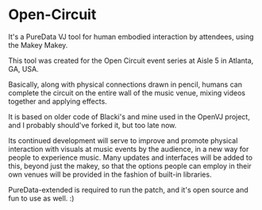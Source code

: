 # Open-Circuit
It's a PureData VJ tool for human embodied interaction by attendees, using the Makey Makey.

This tool was created for the Open Circuit event series at Aisle 5 in Atlanta, GA, USA. 

Basically, along with physical connections drawn in pencil, humans can complete the circuit on the entire wall of
the music venue, mixing videos together and applying effects. 

It is based on older code of Blacki's and mine used in the OpenVJ project, and I probably should've forked it, but too late now. 

Its continued development will serve to improve and promote physical interaction with visuals at music events by
the audience, in a new way for people to experience music. Many updates and interfaces will be added to this, beyond
just the makey, so that the options people can employ in their own venues will be provided in the fashion of built-in
libraries.

PureData-extended is required to run the patch, and it's open source and fun to use as well. :)
